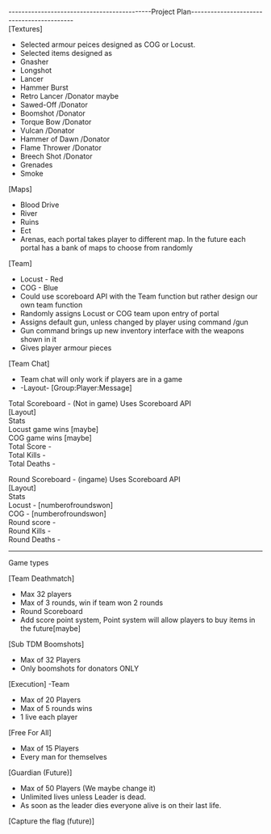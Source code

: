 --------------------------------------------Project Plan------------------------------------------<br>
[Textures]
- Selected armour peices designed as COG or Locust.
- Selected items designed as 
- Gnasher 
- Longshot 
- Lancer 
- Hammer Burst
- Retro Lancer /Donator maybe
- Sawed-Off /Donator
- Boomshot  /Donator
- Torque Bow /Donator
- Vulcan /Donator
- Hammer of Dawn /Donator
- Flame Thrower /Donator
- Breech Shot /Donator
- Grenades
- Smoke

[Maps]
- Blood Drive 
- River
- Ruins
- Ect
- Arenas, each portal takes player to different map. In the future each portal has a bank of maps to choose from randomly

[Team]
- Locust - Red 
- COG - Blue 
- Could use scoreboard API with the Team function but rather design our own team function
- Randomly assigns Locust or COG team upon entry of portal
- Assigns default gun, unless changed by player using command /gun
- Gun command brings up new inventory interface with the weapons shown in it
- Gives player armour pieces

[Team Chat]
- Team chat will only work if players are in a game
-  -Layout-
[Group:Player:Message]

Total Scoreboard - (Not in game) Uses Scoreboard API <br>
     [Layout]<br>
Stats<br>
Locust game wins [maybe] <br>
COG game wins [maybe] <br>
Total Score - <br>
Total Kills - <br>
Total Deaths -  <br>


Round Scoreboard - (ingame) Uses Scoreboard API<br>
   [Layout]<br>
Stats <br>
Locust - [numberofroundswon]<br>
COG - [numberofroundswon]<br>
Round score - <br>
Round Kills - <br>
Round Deaths - <br>

-----------------
Game types<br>

[Team Deathmatch]
- Max 32 players
- Max of 3 rounds, win if team won 2 rounds
- Round Scoreboard
- Add score point system, Point system will allow players to buy items in the future[maybe]


[Sub TDM Boomshots]
- Max of 32 Players
- Only boomshots for donators ONLY

[Execution] -Team
- Max of 20 Players
- Max of 5 rounds wins
- 1 live each player

[Free For All]
- Max of 15 Players
- Every man for themselves

[Guardian (Future)]
- Max of 50 Players (We maybe change it)
- Unlimited lives unless Leader is dead.
- As soon as the leader dies everyone alive is on their last life.


[Capture the flag (future)]
